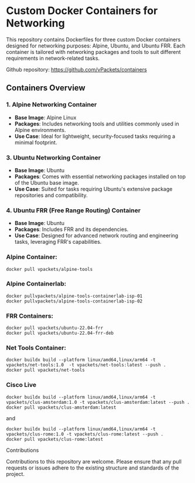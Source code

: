 # Custom Docker Containers for Networking

This repository contains Dockerfiles for three custom Docker containers designed for networking purposes: Alpine, Ubuntu, and Ubuntu FRR. Each container is tailored with networking packages and tools to suit different requirements in network-related tasks.

Github repository: https://github.com/vPackets/containers

## Containers Overview

### 1. Alpine Networking Container

- **Base Image**: Alpine Linux
- **Packages**: Includes networking tools and utilities commonly used in Alpine environments.
- **Use Case**: Ideal for lightweight, security-focused tasks requiring a minimal footprint.


### 3. Ubuntu Networking Container

- **Base Image**: Ubuntu
- **Packages**: Comes with essential networking packages installed on top of the Ubuntu base image.
- **Use Case**: Suited for tasks requiring Ubuntu's extensive package repositories and compatibility.

### 4. Ubuntu FRR (Free Range Routing) Container

- **Base Image**: Ubuntu
- **Packages**: Includes FRR and its dependencies.
- **Use Case**: Designed for advanced network routing and engineering tasks, leveraging FRR's capabilities.


### Alpine Container:

```
docker pull vpackets/alpine-tools
```


### Alpine Containerlab:

```
docker pullvpackets/alpine-tools-containerlab-isp-01
docker pullvpackets/alpine-tools-containerlab-isp-02
```

### FRR Containers:

```
docker pull vpackets/ubuntu-22.04-frr
docker pull vpackets/ubuntu-22.04-frr-deb
```


### Net Tools Container:

```
docker buildx build --platform linux/amd64,linux/arm64 -t vpackets/net-tools:1.0  -t vpackets/net-tools:latest --push .
docker pull vpackets/net-tools
```

### Cisco Live

```
docker buildx build --platform linux/amd64,linux/arm64 -t vpackets/clus-amsterdam:1.0 -t vpackets/clus-amsterdam:latest --push .
docker pull vpackets/clus-amsterdam:latest
```

and 

```
docker buildx build --platform linux/amd64,linux/arm64 -t vpackets/clus-rome:1.0 -t vpackets/clus-rome:latest --push .
docker pull vpackets/clus-rome:latest
```



Contributions

Contributions to this repository are welcome. Please ensure that any pull requests or issues adhere to the existing structure and standards of the project.